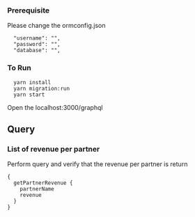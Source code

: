 
### Prerequisite
Please change the ormconfig.json
```
  "username": "",
  "password": "",
  "database": "",
```

### To Run
```
  yarn install
  yarn migration:run 
  yarn start
```

Open the localhost:3000/graphql

## Query

### List of revenue per partner
Perform query and verify that the revenue per partner is return
```
{
  getPartnerRevenue {
    partnerName
    revenue
  }
}
```
